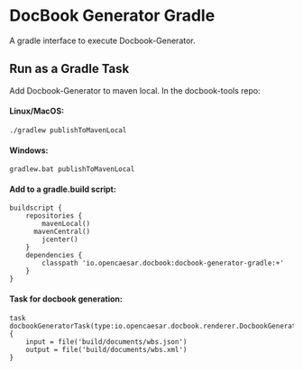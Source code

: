 # DocBook Generator Gradle
A gradle interface to execute Docbook-Generator. 

## Run as a Gradle Task
Add Docbook-Generator to maven local. In the docbook-tools repo:    
  
#### Linux/MacOS:
```
./gradlew publishToMavenLocal
```
#### Windows:
```
gradlew.bat publishToMavenLocal
```
#### Add to a gradle.build script: 
```
buildscript {
	repositories {
		mavenLocal()
  	  mavenCentral()
		jcenter()
	}
	dependencies {
		classpath 'io.opencaesar.docbook:docbook-generator-gradle:+'
	}
}
```
#### Task for docbook generation: 
```
task docbookGeneratorTask(type:io.opencaesar.docbook.renderer.DocbookGeneratorTask) {
	input = file('build/documents/wbs.json')
	output = file('build/documents/wbs.xml')
}
```